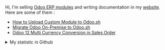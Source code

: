 Hi, I'm selling [Odoo ERP modules](https://apps.odoo.com/apps/browse?repo_maintainer_id=276647) and writing documentation in my [website](https://altela.net). Here are some of them :
<!-- BLOG-POST-LIST:START -->
- [How to Upload Custom Module to Odoo.sh](https://www.altela.net/2023/06/how-to-upload-custom-module-to-odoo-sh.html)
- [Migrate Odoo On-Premise to Odoo.sh](https://www.altela.net/2023/06/migrate-odoo-on-premise-to-odoo-sh.html)
- [Odoo 12 Multi Currency Conversion in Sales Order](https://www.altela.net/2023/01/odoo-multi-currency-conversion.html)
<!-- BLOG-POST-LIST:END -->


<details>
    <summary>My statistic in Github</summary>
<div>

<br />

[![wakatime](https://wakatime.com/badge/user/38f68e85-6cc9-4ac7-986a-ffee8908ce8b.svg)](https://wakatime.com/@38f68e85-6cc9-4ac7-986a-ffee8908ce8b)

<img height="154" src="https://github-readme-stats.vercel.app/api?username=altela&count_private=true&theme=github_dark&hide_border=true&show_icons=true&include_all_commits=true&hide_rank=false&custom_title=Activity%20On%20GitHub" />
  
<img height="154" src="https://github-readme-stats.vercel.app/api/top-langs/?username=altela&layout=compact&theme=github_dark&&langs_count=10&hide_border=true&custom_title=Repository's%20Composition%20Languages" />
</div>
    
<!--START_SECTION:waka-->

```txt
Python             15 hrs 22 mins  ███████████████████░░░░░░   76.22 %
XML                4 hrs 43 mins   ██████░░░░░░░░░░░░░░░░░░░   23.40 %
textmate           2 mins          ░░░░░░░░░░░░░░░░░░░░░░░░░   00.17 %
Text               1 min           ░░░░░░░░░░░░░░░░░░░░░░░░░   00.09 %
GitIgnore file     1 min           ░░░░░░░░░░░░░░░░░░░░░░░░░   00.09 %
```

<!--END_SECTION:waka-->

</details>

<!-- Waka documentation : https://medium.com/@JakenH/show-off-your-coding-stats-on-your-github-profile-using-wakatime-ce3ceb1063b5 -->
